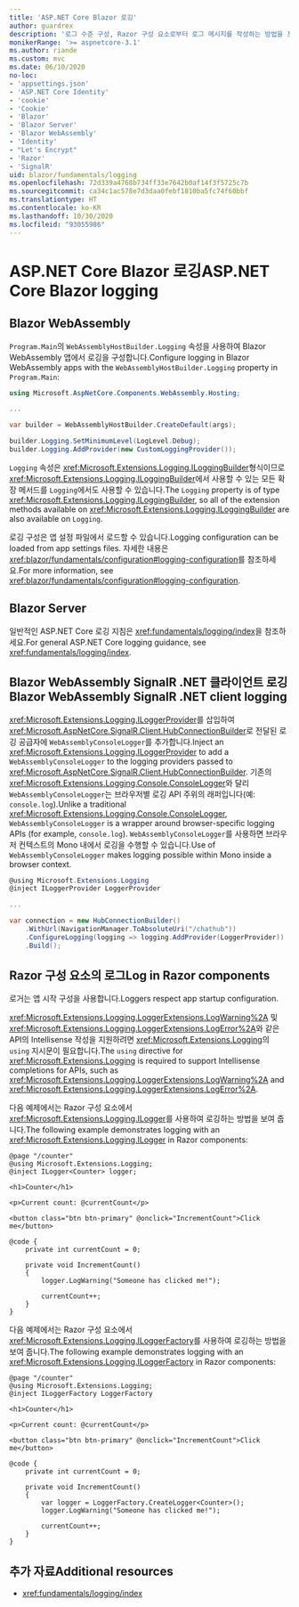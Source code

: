 ```yaml
---
title: 'ASP.NET Core Blazor 로깅'
author: guardrex
description: '로그 수준 구성, Razor 구성 요소로부터 로그 메시지를 작성하는 방법을 포함하여 Blazor 앱의 로깅에 대해 알아봅니다.'
monikerRange: '>= aspnetcore-3.1'
ms.author: riande
ms.custom: mvc
ms.date: 06/10/2020
no-loc:
- 'appsettings.json'
- 'ASP.NET Core Identity'
- 'cookie'
- 'Cookie'
- 'Blazor'
- 'Blazor Server'
- 'Blazor WebAssembly'
- 'Identity'
- "Let's Encrypt"
- 'Razor'
- 'SignalR'
uid: blazor/fundamentals/logging
ms.openlocfilehash: 72d339a4768b734ff33e7642b0af14f3f5725c7b
ms.sourcegitcommit: ca34c1ac578e7d3daa0febf1810ba5fc74f60bbf
ms.translationtype: HT
ms.contentlocale: ko-KR
ms.lasthandoff: 10/30/2020
ms.locfileid: "93055986"
---
```

# <a name="aspnet-core-no-locblazor-logging"></a><span data-ttu-id="2964a-103">ASP.NET Core Blazor 로깅</span><span class="sxs-lookup"><span data-stu-id="2964a-103">ASP.NET Core Blazor logging</span></span>

## Blazor WebAssembly

<span data-ttu-id="2964a-104">`Program.Main`의 `WebAssemblyHostBuilder.Logging` 속성을 사용하여 Blazor WebAssembly 앱에서 로깅을 구성합니다.</span><span class="sxs-lookup"><span data-stu-id="2964a-104">Configure logging in Blazor WebAssembly apps with the `WebAssemblyHostBuilder.Logging` property in `Program.Main`:</span></span>

```csharp
using Microsoft.AspNetCore.Components.WebAssembly.Hosting;

...

var builder = WebAssemblyHostBuilder.CreateDefault(args);

builder.Logging.SetMinimumLevel(LogLevel.Debug);
builder.Logging.AddProvider(new CustomLoggingProvider());
```

<span data-ttu-id="2964a-105">`Logging` 속성은 <xref:Microsoft.Extensions.Logging.ILoggingBuilder>형식이므로 <xref:Microsoft.Extensions.Logging.ILoggingBuilder>에서 사용할 수 있는 모든 확장 메서드를 `Logging`에서도 사용할 수 있습니다.</span><span class="sxs-lookup"><span data-stu-id="2964a-105">The `Logging` property is of type <xref:Microsoft.Extensions.Logging.ILoggingBuilder>, so all of the extension methods available on <xref:Microsoft.Extensions.Logging.ILoggingBuilder> are also available on `Logging`.</span></span>

<span data-ttu-id="2964a-106">로깅 구성은 앱 설정 파일에서 로드할 수 있습니다.</span><span class="sxs-lookup"><span data-stu-id="2964a-106">Logging configuration can be loaded from app settings files.</span></span> <span data-ttu-id="2964a-107">자세한 내용은 <xref:blazor/fundamentals/configuration#logging-configuration>를 참조하세요.</span><span class="sxs-lookup"><span data-stu-id="2964a-107">For more information, see <xref:blazor/fundamentals/configuration#logging-configuration>.</span></span>

## Blazor Server

<span data-ttu-id="2964a-108">일반적인 ASP.NET Core 로깅 지침은 <xref:fundamentals/logging/index>을 참조하세요.</span><span class="sxs-lookup"><span data-stu-id="2964a-108">For general ASP.NET Core logging guidance, see <xref:fundamentals/logging/index>.</span></span>

## <a name="no-locblazor-webassembly-no-locsignalr-net-client-logging"></a><span data-ttu-id="2964a-109">Blazor WebAssembly SignalR .NET 클라이언트 로깅</span><span class="sxs-lookup"><span data-stu-id="2964a-109">Blazor WebAssembly SignalR .NET client logging</span></span>

<span data-ttu-id="2964a-110"><xref:Microsoft.Extensions.Logging.ILoggerProvider>를 삽입하여 <xref:Microsoft.AspNetCore.SignalR.Client.HubConnectionBuilder>로 전달된 로깅 공급자에 `WebAssemblyConsoleLogger`를 추가합니다.</span><span class="sxs-lookup"><span data-stu-id="2964a-110">Inject an <xref:Microsoft.Extensions.Logging.ILoggerProvider> to add a `WebAssemblyConsoleLogger` to the logging providers passed to <xref:Microsoft.AspNetCore.SignalR.Client.HubConnectionBuilder>.</span></span> <span data-ttu-id="2964a-111">기존의 <xref:Microsoft.Extensions.Logging.Console.ConsoleLogger>와 달리 `WebAssemblyConsoleLogger`는 브라우저별 로깅 API 주위의 래퍼입니다(예: `console.log`).</span><span class="sxs-lookup"><span data-stu-id="2964a-111">Unlike a traditional <xref:Microsoft.Extensions.Logging.Console.ConsoleLogger>, `WebAssemblyConsoleLogger` is a wrapper around browser-specific logging APIs (for example, `console.log`).</span></span> <span data-ttu-id="2964a-112">`WebAssemblyConsoleLogger`를 사용하면 브라우저 컨텍스트의 Mono 내에서 로깅을 수행할 수 있습니다.</span><span class="sxs-lookup"><span data-stu-id="2964a-112">Use of `WebAssemblyConsoleLogger` makes logging possible within Mono inside a browser context.</span></span>

```csharp
@using Microsoft.Extensions.Logging
@inject ILoggerProvider LoggerProvider

...

var connection = new HubConnectionBuilder()
    .WithUrl(NavigationManager.ToAbsoluteUri("/chathub"))
    .ConfigureLogging(logging => logging.AddProvider(LoggerProvider))
    .Build();
```

## <a name="log-in-no-locrazor-components"></a><span data-ttu-id="2964a-113">Razor 구성 요소의 로그</span><span class="sxs-lookup"><span data-stu-id="2964a-113">Log in Razor components</span></span>

<span data-ttu-id="2964a-114">로거는 앱 시작 구성을 사용합니다.</span><span class="sxs-lookup"><span data-stu-id="2964a-114">Loggers respect app startup configuration.</span></span>

<span data-ttu-id="2964a-115"><xref:Microsoft.Extensions.Logging.LoggerExtensions.LogWarning%2A> 및 <xref:Microsoft.Extensions.Logging.LoggerExtensions.LogError%2A>와 같은 API의 Intellisense 작성을 지원하려면 <xref:Microsoft.Extensions.Logging>의 `using` 지시문이 필요합니다.</span><span class="sxs-lookup"><span data-stu-id="2964a-115">The `using` directive for <xref:Microsoft.Extensions.Logging> is required to support Intellisense completions for APIs, such as <xref:Microsoft.Extensions.Logging.LoggerExtensions.LogWarning%2A> and <xref:Microsoft.Extensions.Logging.LoggerExtensions.LogError%2A>.</span></span>

<span data-ttu-id="2964a-116">다음 예제에서는 Razor 구성 요소에서 <xref:Microsoft.Extensions.Logging.ILogger>를 사용하여 로깅하는 방법을 보여 줍니다.</span><span class="sxs-lookup"><span data-stu-id="2964a-116">The following example demonstrates logging with an <xref:Microsoft.Extensions.Logging.ILogger> in Razor components:</span></span>

```razor
@page "/counter"
@using Microsoft.Extensions.Logging;
@inject ILogger<Counter> logger;

<h1>Counter</h1>

<p>Current count: @currentCount</p>

<button class="btn btn-primary" @onclick="IncrementCount">Click me</button>

@code {
    private int currentCount = 0;

    private void IncrementCount()
    {
        logger.LogWarning("Someone has clicked me!");

        currentCount++;
    }
}
```

<span data-ttu-id="2964a-117">다음 예제에서는 Razor 구성 요소에서 <xref:Microsoft.Extensions.Logging.ILoggerFactory>를 사용하여 로깅하는 방법을 보여 줍니다.</span><span class="sxs-lookup"><span data-stu-id="2964a-117">The following example demonstrates logging with an <xref:Microsoft.Extensions.Logging.ILoggerFactory> in Razor components:</span></span>

```razor
@page "/counter"
@using Microsoft.Extensions.Logging;
@inject ILoggerFactory LoggerFactory

<h1>Counter</h1>

<p>Current count: @currentCount</p>

<button class="btn btn-primary" @onclick="IncrementCount">Click me</button>

@code {
    private int currentCount = 0;

    private void IncrementCount()
    {
        var logger = LoggerFactory.CreateLogger<Counter>();
        logger.LogWarning("Someone has clicked me!");

        currentCount++;
    }
}
```

## <a name="additional-resources"></a><span data-ttu-id="2964a-118">추가 자료</span><span class="sxs-lookup"><span data-stu-id="2964a-118">Additional resources</span></span>

* <xref:fundamentals/logging/index>
